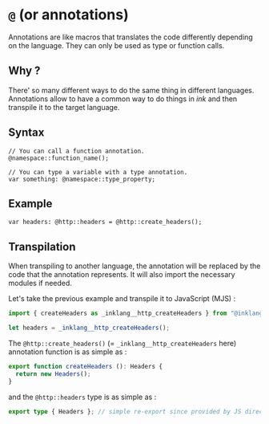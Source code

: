# `@` (or annotations)

Annotations are like macros that translates the code differently depending on the language.
They can only be used as type or function calls.

## Why ?

There' so many different ways to do the same thing in different languages.
Annotations allow to have a common way to do things in *ink* and then transpile it to the target language.

## Syntax

```ink
// You can call a function annotation.
@namespace::function_name();

// You can type a variable with a type annotation.
var something: @namespace::type_property;
```

## Example

```ink
var headers: @http::headers = @http::create_headers();
```

## Transpilation

When transpiling to another language, the annotation will be replaced by the code that the annotation represents.
It will also import the necessary modules if needed.

Let's take the previous example and transpile it to JavaScript (MJS) :

```javascript
import { createHeaders as _inklang__http_createHeaders } from "@inklang/http";

let headers = _inklang__http_createHeaders();
```

The `@http::create_headers()` (= `_inklang__http_createHeaders` here) annotation function is as simple as :

```javascript
export function createHeaders (): Headers {
  return new Headers();
}
```

and the `@http::headers` type is as simple as :

```typescript
export type { Headers }; // simple re-export since provided by JS directly
```
